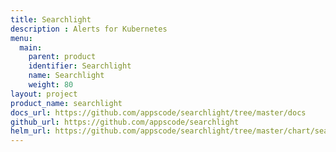 ```yaml
---
title: Searchlight
description : Alerts for Kubernetes
menu:
  main:
    parent: product
    identifier: Searchlight
    name: Searchlight
    weight: 80
layout: project
product_name: searchlight
docs_url: https://github.com/appscode/searchlight/tree/master/docs
github_url: https://github.com/appscode/searchlight
helm_url: https://github.com/appscode/searchlight/tree/master/chart/searchlight
---
```

